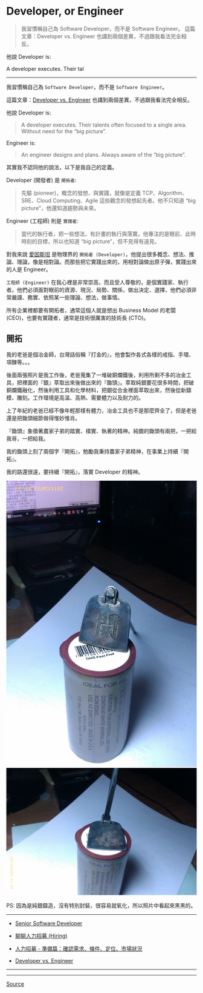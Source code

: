 # Developer, or Engineer

> 我習慣稱自己為 Software Developer，而不是 Software Engineer。
這篇文章：Developer vs. Engineer 也講到兩個差異，不過跟我看法完全相反。



他說 Developer is:

A developer executes. Their tal

* * *

我習慣稱自己為 `Software Developer`，而不是 `Software Engineer`。

這篇文章：[Developer vs. Engineer](https://jason.pureconcepts.net/2012/08/developer-vs-engineer/) 也講到兩個差異，不過跟我看法完全相反。

他說 Developer is:

> A developer executes. Their talents often focused to a single area. Without need for the “big picture”.

Engineer is:

> An engineer designs and plans. Always aware of the “big picture”.

其實我不認同他的說法，以下是我自己的定義。

Developer (開發者) 是 `開拓者`:

> 先驅 (pioneer)，概念的發想、與實踐，就像是定義 TCP、Algorithm、SRE、Cloud Computing、Agile 這些觀念的發想起先者。他不只知道 “big picture”，他還知道趨勢與未來。

Engineer (工程師) 則是 `實踐者`:

> 當代的執行者，把一些想法，有計畫的執行與落實。他專注的是眼前、此時時刻的目標，所以也知道 “big picture”，但不見得有遠見。

對我來說 [愛因斯坦](https://zh.wikipedia.org/wiki/%E9%98%BF%E5%B0%94%E4%BC%AF%E7%89%B9%C2%B7%E7%88%B1%E5%9B%A0%E6%96%AF%E5%9D%A6) 是物理界的 `開拓者 (Developer)`，他提出很多概念、想法、推論、理論，像是相對論。而那些把它實踐出來的，用相對論做出原子彈，實踐出來的人是 Engineer。

`工程師 (Engineer)` 在我心裡是非常崇高，而且受人尊敬的，是個實踐家、執行者。他們必須面對眼前的資源、現況、局勢、關係，做出決定、選擇，他們必須非常嚴謹、務實、依照某一些理論、想法，做事情。

所有企業裡都要有開拓者，通常這個人就是想出 Business Model 的老闆 (CEO)，也要有實踐者，通常是技術很厲害的技術長 (CTO)。

[](#開拓 "開拓")開拓
--------------

我的老爸是個冶金師，台灣話俗稱『打金的』，他會製作各式各樣的戒指、手環、項鍊等。。。

後面兩張照片是我工作後，老爸蒐集了一堆破銅爛鐵後，利用所剩不多的冶金工具，把裡面的『銀』萃取出來後做出來的『鋤頭』。萃取純銀要花很多時間，把破銅爛鐵融化，然後利用工具和化學材料，把銀從合金裡面萃取出來，然後從新鑄模、雕刻。工作環境是高溫、高熱、需要體力以及耐力的。

上了年紀的老爸已經不像年輕那樣有體力，冶金工具也不是那麼齊全了，但是老爸還是把鋤頭細節做得惟妙惟肖。

『鋤頭』象徵著農家子弟的踏實、樸實、執著的精神。純銀的鋤頭有兩把，一把給我哥，一把給我。

我的鋤頭上刻了兩個字『開拓』，勉勵我秉持農家子弟精神，在事業上持續『開拓』。

我的路還很遠，要持續『開拓』，落實 Developer 的精神。

![](assets/fig/Dev1.jpg)
![](assets/fig/Dev2.jpg)

PS: 因為是純銀鑄造，沒有特別封裝，很容易就氧化，所以照片中看起來黑黑的。

* * *

*   [Senior Software Developer](資深軟體工程師.md)
*   [聊聊人力招募 (Hiring)](聊聊人力招募.md)
*   [人力招募 - 準備篇：確認需求、條件、定位、市場狀況](人力招募-零、準備篇：確認需求、條件、定位、市場狀況.md)

*   [Developer vs. Engineer](https://jason.pureconcepts.net/2012/08/developer-vs-engineer/)

* * *

* * *


[Source](https://rickhw.github.io/2017/07/01/Management/Developer-or-Engineer/)